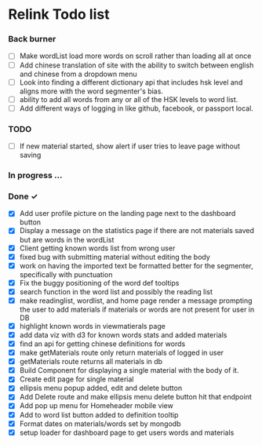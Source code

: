 # Relink Todo list

### Back burner

- [ ] Make wordList load more words on scroll rather than loading all at once
- [ ] Add chinese translation of site with the ability to switch between english and chinese from a dropdown menu
- [ ] Look into finding a different dictionary api that includes hsk level and aligns more with the word segmenter's bias.
- [ ] ability to add all words from any or all of the HSK levels to word list.
- [ ] Add different ways of logging in like github, facebook, or passport local.

### TODO

- [ ] If new material started, show alert if user tries to leave page without saving

### In progress ...

### Done ✓

- [x] Add user profile picture on the landing page next to the dashboard button
- [x] Display a message on the statistics page if there are not materials saved but are words in the wordList
- [x] Client getting known words list from wrong user
- [x] fixed bug with submitting material without editing the body
- [x] work on having the imported text be formatted better for the segmenter, specifically with punctuation
- [x] Fix the buggy positioning of the word def tooltips
- [x] search function in the word list and possibly the reading list
- [x] make readinglist, wordlist, and home page render a message prompting the user to add materials if materials or words are not present for user in DB
- [x] highlight known words in viewmatierals page
- [x] add data viz with d3 for known words stats and added materials
- [x] find an api for getting chinese definitions for words
- [x] make getMaterials route only return materials of logged in user
- [x] getMaterials route returns all materials in db
- [x] Build Component for displaying a single material with the body of it.
- [x] Create edit page for single material
- [x] ellipsis menu popup added, edit and delete button
- [x] Add Delete route and make ellipsis menu delete button hit that endpoint
- [x] Add pop up menu for Homeheader mobile view
- [x] Add to word list button added to definition tooltip
- [x] Format dates on materials/words set by mongodb
- [x] setup loader for dashboard page to get users words and materials

